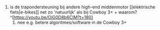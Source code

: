 1. is de trapondersteuning bij andere high-end middenmotor [[elektrische fiets|e-bikes]] net zo 'natuurlijk' als bij Cowboy 3+ + waarom?^[https://youtu.be/OiG0D8b6CIM?t=180]
	1. nee e.g. betere algoritmes/software in de Cowboy 3+